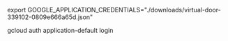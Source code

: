  export GOOGLE_APPLICATION_CREDENTIALS="./downloads/virtual-door-339102-0809e666a65d.json"


 gcloud auth application-default login